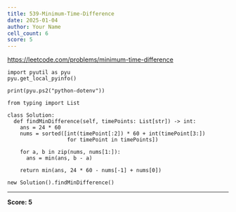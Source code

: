 ```yaml
---
title: 539-Minimum-Time-Difference
date: 2025-01-04
author: Your Name
cell_count: 6
score: 5
---
```


https://leetcode.com/problems/minimum-time-difference


```
import pyutil as pyu
pyu.get_local_pyinfo()
```


```
print(pyu.ps2("python-dotenv"))
```


```
from typing import List
```


```
class Solution:
  def findMinDifference(self, timePoints: List[str]) -> int:
    ans = 24 * 60
    nums = sorted([int(timePoint[:2]) * 60 + int(timePoint[3:])
                   for timePoint in timePoints])

    for a, b in zip(nums, nums[1:]):
      ans = min(ans, b - a)

    return min(ans, 24 * 60 - nums[-1] + nums[0])
```


```
new Solution().findMinDifference()
```


---
**Score: 5**